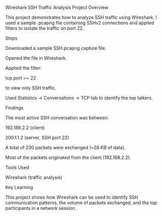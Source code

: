 Wireshark SSH Traffic Analysis
Project Overview

This project demonstrates how to analyze SSH traffic using Wireshark.
I used a sample .pcapng file containing SSHv2 connections and applied filters to isolate the traffic on port 22.

Steps

Downloaded a sample SSH.pcapng capture file.

Opened the file in Wireshark.

Applied the filter:

tcp.port == 22


to view only SSH traffic.

Used Statistics → Conversations → TCP tab to identify the top talkers.

Findings

The most active SSH conversation was between:

192.168.2.2 (client)

200.1.1.2 (server, SSH port 22)

A total of 230 packets were exchanged (~28 KB of data).

Most of the packets originated from the client (192.168.2.2).

Tools Used

Wireshark (traffic analysis)

Key Learning

This project shows how Wireshark can be used to identify SSH communication patterns, the volume of packets exchanged, and the top participants in a network session.


